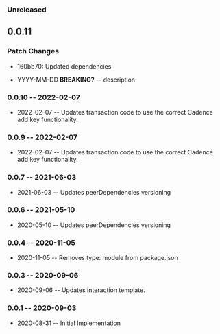 ### Unreleased

## 0.0.11

### Patch Changes

- 160bb70: Updated dependencies

- YYYY-MM-DD **BREAKING?** -- description

### 0.0.10 -- 2022-02-07

- 2022-02-07 -- Updates transaction code to use the correct Cadence add key functionality.

### 0.0.9 -- 2022-02-07

- 2022-02-07 -- Updates transaction code to use the correct Cadence add key functionality.

### 0.0.7 -- 2021-06-03

- 2021-06-03 -- Updates peerDependencies versioning

### 0.0.6 -- 2021-05-10

- 2020-05-10 -- Updates peerDependencies versioning

### 0.0.4 -- 2020-11-05

- 2020-11-05 -- Removes type: module from package.json

### 0.0.3 -- 2020-09-06

- 2020-09-06 -- Updates interaction template.

### 0.0.1 -- 2020-09-03

- 2020-08-31 -- Initial Implementation
